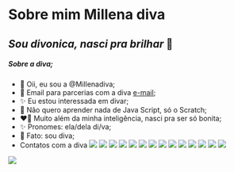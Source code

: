 # Sobre mim **Millena diva**
## *Sou divonica, nasci pra brilhar* 💋
##### Sobre a diva;
- 👋 Oii, eu sou a @Millenadiva;
- 💖 Email para parcerias com a diva [e-mail](millena.silva.ribeiro@escola.pr.gov.br);
- ✨ Eu estou interessada em divar;
- 💞️ Não quero aprender nada de Java Script, só o Scratch;
- ❤️‍🔥 Muito além da minha inteligência, nasci pra ser só bonita;
- ✨ Pronomes: ela/dela di/va;
- 💋 Fato: sou diva;
- Contatos com a diva ![](https://img.shields.io/badge/Aiqfome-7A1FA2?style=for-the-badge&logo=aiqfome&logoColor=white)
![](https://img.shields.io/badge/Netflix-E50914?style=for-the-badge&logo=netflix&logoColor=white)
![](https://img.shields.io/badge/Spotify-1ED760?&style=for-the-badge&logo=spotify&logoColor=white)
![](https://img.shields.io/badge/Twitter-1DA1F2?style=for-the-badge&logo=twitter&logoColor=white)
![](https://img.shields.io/badge/Twitter-1DA1F2?style=for-the-badge&logo=twitter&logoColor=white)
![](https://img.shields.io/badge/TikTok-000000?style=for-the-badge&logo=tiktok&logoColor=white)
![](https://img.shields.io/badge/Instagram-E4405F?style=for-the-badge&logo=instagram&logoColor=white)
![](https://img.shields.io/badge/Pinterest-%23E60023.svg?&style=for-the-badge&logo=Pinterest&logoColor=white)
![](https://img.shields.io/badge/GitHub-100000?style=for-the-badge&logo=github&logoColor=white)
![](https://img.shields.io/badge/Academia-fff?style=for-the-badge&logo=academia&logoColor=black)
![](https://img.shields.io/badge/WhatsApp-25D366?style=for-the-badge&logo=WhatsApp&logoColor=white)
![](https://img.shields.io/badge/Steam-000000?style=for-the-badge&logo=steam&logoColor=white)
![](https://img.shields.io/badge/Origin-F56C2D?style=for-the-badge&logo=origin&logoColor=white)
![](https://img.shields.io/badge/Gmail-D14836?style=for-the-badge&logo=gmail&logoColor=white)

![](https://gifdb.com/images/high/lady-gaga-498-x-498-gif-ezck4n2aqvj6jzob.gif)

